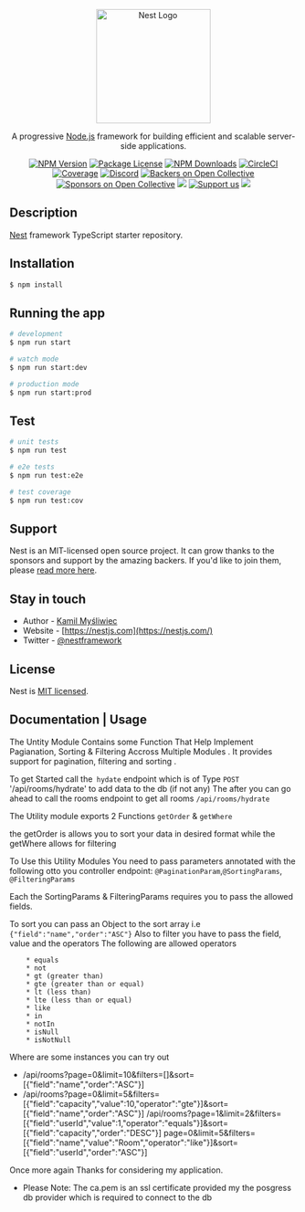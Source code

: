 <p align="center">
  <a href="http://nestjs.com/" target="blank"><img src="https://nestjs.com/img/logo-small.svg" width="200" alt="Nest Logo" /></a>
</p>

[circleci-image]: https://img.shields.io/circleci/build/github/nestjs/nest/master?token=abc123def456
[circleci-url]: https://circleci.com/gh/nestjs/nest

  <p align="center">A progressive <a href="http://nodejs.org" target="_blank">Node.js</a> framework for building efficient and scalable server-side applications.</p>
    <p align="center">
<a href="https://www.npmjs.com/~nestjscore" target="_blank"><img src="https://img.shields.io/npm/v/@nestjs/core.svg" alt="NPM Version" /></a>
<a href="https://www.npmjs.com/~nestjscore" target="_blank"><img src="https://img.shields.io/npm/l/@nestjs/core.svg" alt="Package License" /></a>
<a href="https://www.npmjs.com/~nestjscore" target="_blank"><img src="https://img.shields.io/npm/dm/@nestjs/common.svg" alt="NPM Downloads" /></a>
<a href="https://circleci.com/gh/nestjs/nest" target="_blank"><img src="https://img.shields.io/circleci/build/github/nestjs/nest/master" alt="CircleCI" /></a>
<a href="https://coveralls.io/github/nestjs/nest?branch=master" target="_blank"><img src="https://coveralls.io/repos/github/nestjs/nest/badge.svg?branch=master#9" alt="Coverage" /></a>
<a href="https://discord.gg/G7Qnnhy" target="_blank"><img src="https://img.shields.io/badge/discord-online-brightgreen.svg" alt="Discord"/></a>
<a href="https://opencollective.com/nest#backer" target="_blank"><img src="https://opencollective.com/nest/backers/badge.svg" alt="Backers on Open Collective" /></a>
<a href="https://opencollective.com/nest#sponsor" target="_blank"><img src="https://opencollective.com/nest/sponsors/badge.svg" alt="Sponsors on Open Collective" /></a>
  <a href="https://paypal.me/kamilmysliwiec" target="_blank"><img src="https://img.shields.io/badge/Donate-PayPal-ff3f59.svg"/></a>
    <a href="https://opencollective.com/nest#sponsor"  target="_blank"><img src="https://img.shields.io/badge/Support%20us-Open%20Collective-41B883.svg" alt="Support us"></a>
  <a href="https://twitter.com/nestframework" target="_blank"><img src="https://img.shields.io/twitter/follow/nestframework.svg?style=social&label=Follow"></a>
</p>
  <!--[![Backers on Open Collective](https://opencollective.com/nest/backers/badge.svg)](https://opencollective.com/nest#backer)
  [![Sponsors on Open Collective](https://opencollective.com/nest/sponsors/badge.svg)](https://opencollective.com/nest#sponsor)-->

## Description

[Nest](https://github.com/nestjs/nest) framework TypeScript starter repository.

## Installation

```bash
$ npm install
```

## Running the app

```bash
# development
$ npm run start

# watch mode
$ npm run start:dev

# production mode
$ npm run start:prod
```

## Test

```bash
# unit tests
$ npm run test

# e2e tests
$ npm run test:e2e

# test coverage
$ npm run test:cov
```

## Support

Nest is an MIT-licensed open source project. It can grow thanks to the sponsors and support by the amazing backers. If you'd like to join them, please [read more here](https://docs.nestjs.com/support).

## Stay in touch

- Author - [Kamil Myśliwiec](https://kamilmysliwiec.com)
- Website - [https://nestjs.com](https://nestjs.com/)
- Twitter - [@nestframework](https://twitter.com/nestframework)

## License

Nest is [MIT licensed](LICENSE).

##  Documentation | Usage 

The Untity Module Contains some Function That Help Implement Pagianation, Sorting & Filtering Accross Multiple Modules .
It provides support for pagination, filtering and sorting .

To get Started call the`` hydate`` endpoint which is of Type ``POST`` '/api/rooms/hydrate' to add data to the db (if not any)
The after you can go ahead to call the rooms endpoint to get all rooms ``/api/rooms/hydrate``


The Utility module exports 2 Functions ``getOrder`` & ``getWhere``

the getOrder is allows you to sort your data in desired format
while the getWhere allows for filtering 

To Use this Utility Modules You need to pass parameters annotated with the following otto you controller endpoint:
  ``@PaginationParam``,``@SortingParams``, ``@FilteringParams``

Each the SortingParams & FilteringParams requires you to pass the allowed fields.

To sort you can pass an Object to the sort array i.e ``{"field":"name","order":"ASC"}``
Also to filter you have to pass the field, value and the operators
The following are allowed operators

        * equals
        * not
        * gt (greater than)
        * gte (greater than or equal)
        * lt (less than)
        * lte (less than or equal)
        * like
        * in
        * notIn
        * isNull
        * isNotNull


Where are some instances you can try out 
 *  /api/rooms?page=0&limit=10&filters=[]&sort=[{"field":"name","order":"ASC"}]
 * /api/rooms?page=0&limit=5&filters=[{"field":"capacity","value":10,"operator":"gte"}]&sort=[{"field":"name","order":"ASC"}]
/api/rooms?page=1&limit=2&filters=[{"field":"userId","value":1,"operator":"equals"}]&sort=[{"field":"capacity","order":"DESC"}]
page=0&limit=5&filters=[{"field":"name","value":"Room","operator":"like"}]&sort=[{"field":"userId","order":"ASC"}]

Once more again Thanks for considering my application.


* Please Note: The ca.pem is an ssl certificate provided my the posgress db provider which is required to connect to the db

